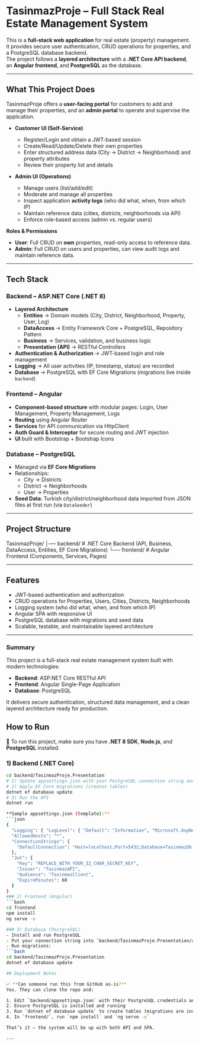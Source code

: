 # TasinmazProje – Full Stack Real Estate Management System

This is a **full-stack web application** for real estate (property) management.  
It provides secure user authentication, CRUD operations for properties, and a PostgreSQL database backend.  
The project follows a **layered architecture** with a **.NET Core API backend**, an **Angular frontend**, and **PostgreSQL** as the database.

---

## What This Project Does

TasinmazProje offers a **user-facing portal** for customers to add and manage their properties, and an **admin portal** to operate and supervise the application.

- **Customer UI (Self-Service)**
  - Register/Login and obtain a JWT-based session
  - Create/Read/Update/Delete their own properties
  - Enter structured address data (City → District → Neighborhood) and property attributes
  - Review their property list and details

- **Admin UI (Operations)**
  - Manage users (list/add/edit)
  - Moderate and manage all properties
  - Inspect application **activity logs** (who did what, when, from which IP)
  - Maintain reference data (cities, districts, neighborhoods via API)
  - Enforce role-based access (admin vs. regular users)

**Roles & Permissions**
- **User**: Full CRUD on **own** properties, read-only access to reference data.
- **Admin**: Full CRUD on users and properties, can view audit logs and maintain reference data.

---

## Tech Stack

### Backend – ASP.NET Core (.NET 8)
- **Layered Architecture**
  - **Entities** → Domain models (City, District, Neighborhood, Property, User, Log)
  - **DataAccess** → Entity Framework Core + PostgreSQL, Repository Pattern
  - **Business** → Services, validation, and business logic
  - **Presentation (API)** → RESTful Controllers
- **Authentication & Authorization** → JWT-based login and role management
- **Logging** → All user activities (IP, timestamp, status) are recorded
- **Database** → PostgreSQL with EF Core Migrations (migrations live inside `backend`)

### Frontend – Angular
- **Component-based structure** with modular pages: Login, User Management, Property Management, Logs
- **Routing** using Angular Router
- **Services** for API communication via HttpClient
- **Auth Guard & Interceptor** for secure routing and JWT injection
- **UI** built with Bootstrap + Bootstrap Icons

### Database – PostgreSQL
- Managed via **EF Core Migrations**
- Relationships:
  - City → Districts
  - District → Neighborhoods
  - User → Properties
- **Seed Data**: Turkish city/district/neighborhood data imported from JSON files at first run (via `DataSeeder`)

---

## Project Structure
TasinmazProje/
│── backend/ # .NET Core Backend (API, Business, DataAccess, Entities, EF Core Migrations)
└── frontend/ # Angular Frontend (Components, Services, Pages)

---

## Features

- JWT-based authentication and authorization  
- CRUD operations for Properties, Users, Cities, Districts, Neighborhoods  
- Logging system (who did what, when, and from which IP)  
- Angular SPA with responsive UI  
- PostgreSQL database with migrations and seed data  
- Scalable, testable, and maintainable layered architecture  

---

### Summary

This project is a full-stack real estate management system built with modern technologies:

- **Backend**: ASP.NET Core RESTful API  
- **Frontend**: Angular Single-Page Application  
- **Database**: PostgreSQL  

It delivers secure authentication, structured data management, and a clean layered architecture ready for production.


## How to Run

📌 To run this project, make sure you have **.NET 8 SDK**, **Node.js**, and **PostgreSQL** installed.

### 1) Backend (.NET Core)
```bash
cd backend/TasinmazProje.Presentation
# 1) Update appsettings.json with your PostgreSQL connection string and JWT key
# 2) Apply EF Core migrations (creates tables)
dotnet ef database update
# 3) Run the API
dotnet run

**Sample appsettings.json (template):**
```json
{
  "Logging": { "LogLevel": { "Default": "Information", "Microsoft.AspNetCore": "Warning" } },
  "AllowedHosts": "*",
  "ConnectionStrings": {
    "DefaultConnection": "Host=localhost;Port=5432;Database=TasinmazDb;Username=postgres;Password=YOUR_PASSWORD"
  },
  "Jwt": {
    "Key": "REPLACE_WITH_YOUR_32_CHAR_SECRET_KEY",
    "Issuer": "TasinmazAPI",
    "Audience": "TasinmazClient",
    "ExpireMinutes": 60
  }
}
### 2) Frontend (Angular)
```bash
cd frontend
npm install
ng serve -o

### 3) Database (PostgreSQL)
- Install and run PostgreSQL  
- Put your connection string into `backend/TasinmazProje.Presentation/appsettings.json`  
- Run migrations:  
```bash
cd backend/TasinmazProje.Presentation
dotnet ef database update

## Deployment Notes

✅ **Can someone run this from GitHub as-is?**  
Yes. They can clone the repo and:  

1. Edit `backend/appsettings.json` with their PostgreSQL credentials and JWT key  
2. Ensure PostgreSQL is installed and running  
3. Run `dotnet ef database update` to create tables (migrations are included inside backend)  
4. In `frontend/`, run `npm install` and `ng serve -o`  

That’s it — the system will be up with both API and SPA.  

---

